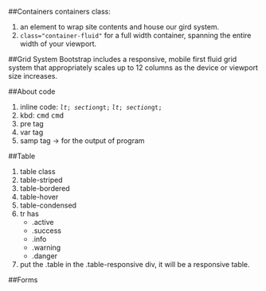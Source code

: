 ##Containers
containers class:
 1. an element to wrap site contents and house our gird system.
 2. `class="container-fluid"` for a full width container, spanning the entire width of your viewport.

##Grid System
Bootstrap includes a responsive, mobile first fluid grid system that appropriately scales up to 12 columns as the device or viewport size increases.

##About code
1. inline code:
        <code>$lt;section$gt;</code>
    <code>$lt;section$gt;</code>
2. kbd:
          <kbd>cmd</kbd>
    <kbd>cmd</kbd>
3. pre tag
4. var tag
5. samp tag -> for the output of program

##Table
1. table class
2. table-striped
3. table-bordered
4. table-hover
5. table-condensed
6. tr has
    - .active
    - .success
    - .info
    - .warning
    - .danger
7. put the .table in the .table-responsive div, it will be a responsive table.

##Forms
